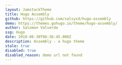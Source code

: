 ```yaml
---
layout: JamstackTheme
title: Hugo Assembly
github: https://github.com/salsysd/hugo-assembly
demo: https://themes.gohugo.io/theme/hugo-assembly/
author: Salomon Valverde
ssg: Hugo
date: 2018-06-30T06:36:45.000Z
description: Assembly - a hugo theme
stale: true
disabled: true
disabled_reason: demo url not found
---
```

